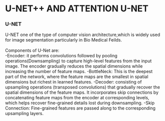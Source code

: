 # U-NET++ AND ATTENTION U-NET

### U-NET<br>

U-NET one of the type of computer vision architecture,which is widely used for image segmentation particularly in Bio Medical Feilds.</br><br>
Components of U-Net are:</br>
-Encoder: it performs convolutions followed by pooling operations(Downsampling) to capture high-level features from the input image.
The encoder gradually reduces the spatial dimensions while increasing the number of feature maps.
-BottleNeck: This is the deepest part of the network, where the feature maps are the smallest in spatial dimensions but richest in learned features.
-Decoder: consisting of upsampling operations (transposed convolutions) that gradually recover the spatial dimensions of the feature maps.
It incorporates skip connections by concatenating feature maps from the encoder at corresponding levels, which helps recover fine-grained details lost during downsampling.
-Skip Connection: Fine-grained features are passed along to the corresponding upsampling layers.



